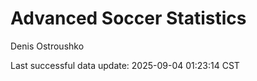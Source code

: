 # Advanced Soccer Statistics
Denis Ostroushko

<!-- gfm -->

Last successful data update: 2025-09-04 01:23:14 CST
